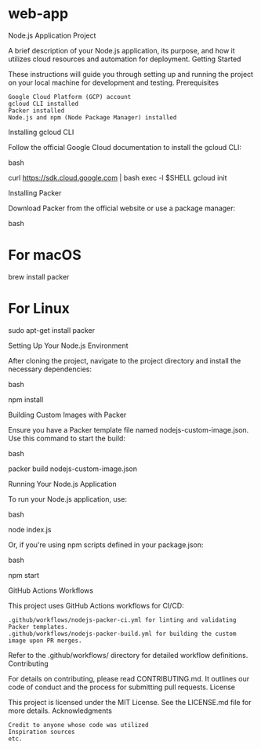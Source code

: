 # web-app

Node.js Application Project

A brief description of your Node.js application, its purpose, and how it utilizes cloud resources and automation for deployment.
Getting Started

These instructions will guide you through setting up and running the project on your local machine for development and testing.
Prerequisites

    Google Cloud Platform (GCP) account
    gcloud CLI installed
    Packer installed
    Node.js and npm (Node Package Manager) installed

Installing gcloud CLI

Follow the official Google Cloud documentation to install the gcloud CLI:

bash

curl https://sdk.cloud.google.com | bash
exec -l $SHELL
gcloud init

Installing Packer

Download Packer from the official website or use a package manager:

bash

# For macOS
brew install packer

# For Linux
sudo apt-get install packer

Setting Up Your Node.js Environment

After cloning the project, navigate to the project directory and install the necessary dependencies:

bash

npm install

Building Custom Images with Packer

Ensure you have a Packer template file named nodejs-custom-image.json. Use this command to start the build:

bash

packer build nodejs-custom-image.json

Running Your Node.js Application

To run your Node.js application, use:

bash

node index.js

Or, if you're using npm scripts defined in your package.json:

bash

npm start

GitHub Actions Workflows

This project uses GitHub Actions workflows for CI/CD:

    .github/workflows/nodejs-packer-ci.yml for linting and validating Packer templates.
    .github/workflows/nodejs-packer-build.yml for building the custom image upon PR merges.

Refer to the .github/workflows/ directory for detailed workflow definitions.
Contributing

For details on contributing, please read CONTRIBUTING.md. It outlines our code of conduct and the process for submitting pull requests.
License

This project is licensed under the MIT License. See the LICENSE.md file for more details.
Acknowledgments

    Credit to anyone whose code was utilized
    Inspiration sources
    etc.